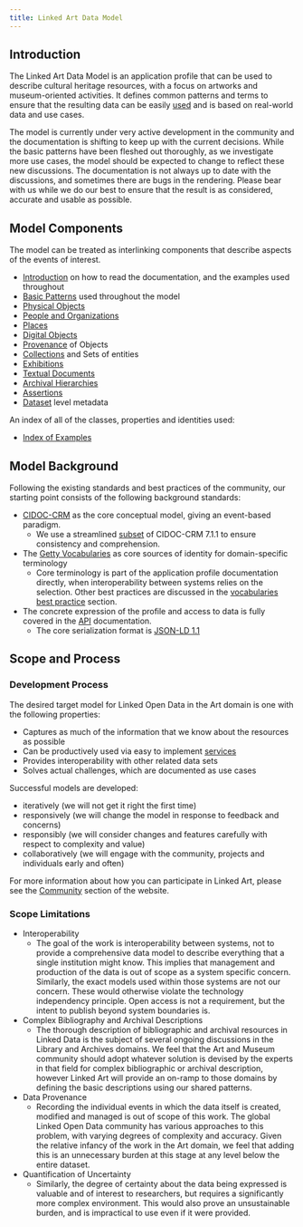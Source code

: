 ```yaml
---
title: Linked Art Data Model
---
```


## Introduction

The Linked Art Data Model is an application profile that can be used to describe cultural heritage resources, with a focus on artworks and museum-oriented activities. It defines common patterns and terms to ensure that the resulting data can be easily [used](/loud/) and is based on real-world data and use cases.

The model is currently under very active development in the community and the documentation is shifting to keep up with the current decisions. While the basic patterns have been fleshed out thoroughly, as we investigate more use cases, the model should be expected to change to reflect these new discussions. The documentation is not always up to date with the discussions, and sometimes there are bugs in the rendering. Please bear with us while we do our best to ensure that the result is as considered, accurate and usable as possible.

## Model Components

The model can be treated as interlinking components that describe aspects of the events of interest. 

* [Introduction](intro/) on how to read the documentation, and the examples used throughout
* [Basic Patterns](base/) used throughout the model
* [Physical Objects](object/) 
* [People and Organizations](actor/)
* [Places](place/)
* [Digital Objects](digital/)
* [Provenance](provenance/) of Objects
* [Collections](collection/) and Sets of entities
* [Exhibitions](exhibition/)
* [Textual Documents](document/)
* [Archival Hierarchies](archives/)
* [Assertions](assertion/)
* [Dataset](dataset/) level metadata

An index of all of the classes, properties and identities used:

* [Index of Examples](example_index)


## Model Background

Following the existing standards and best practices of the community, our starting point consists of the following background standards:

* [CIDOC-CRM](http://www.cidoc-crm.org/) as the core conceptual model, giving an event-based paradigm.
    * We use a streamlined [subset](profile/) of CIDOC-CRM 7.1.1 to ensure consistency and comprehension.
* The [Getty Vocabularies](http://vocab.getty.edu/) as core sources of identity for domain-specific terminology
    * Core terminology is part of the application profile documentation directly, when interoperability between systems relies on the selection. Other best practices are discussed in the [vocabularies best practice](/community/best-practices/vocabularies/) section.
* The concrete expression of the profile and access to data is fully covered in the [API](/api/) documentation.
    * The core serialization format is [JSON-LD 1.1](https://w3.org/TR/json-ld11)


## Scope and Process

### Development Process

The desired target model for Linked Open Data in the Art domain is one with the following properties:

* Captures as much of the information that we know about the resources as possible
* Can be productively used via easy to implement [services](/api/)
* Provides interoperability with other related data sets
* Solves actual challenges, which are documented as use cases

Successful models are developed:

* iteratively (we will not get it right the first time)
* responsively (we will change the model in response to feedback and concerns)
* responsibly (we will consider changes and features carefully with respect to complexity and value)
* collaboratively (we will engage with the community, projects and individuals early and often)

For more information about how you can participate in Linked Art, please see the [Community](/community/) section of the website.

### Scope Limitations

* Interoperability
    * The goal of the work is interoperability between systems, not to provide a comprehensive data model to describe everything that a single institution might know. This implies that management and production of the data is out of scope as a system specific concern. Similarly, the exact models used within those systems are not our concern. These would otherwise violate the technology independency principle. Open access is not a requirement, but the intent to publish beyond system boundaries is.
* Complex Bibliography and Archival Descriptions
    * The thorough description of bibliographic and archival resources in Linked Data is the subject of several ongoing discussions in the Library and Archives domains. We feel that the Art and Museum community should adopt whatever solution is devised by the experts in that field for complex bibliographic or archival description, however Linked Art will provide an on-ramp to those domains by defining the basic descriptions using our shared patterns.
* Data Provenance 
    * Recording the individual events in which the data itself is created, modified and managed is out of scope of this work. The global Linked Open Data community has various approaches to this problem, with varying degrees of complexity and accuracy. Given the relative infancy of the work in the Art domain, we feel that adding this is an unnecessary burden at this stage at any level below the entire dataset. 
* Quantification of Uncertainty
    * Similarly, the degree of certainty about the data being expressed is valuable and of interest to researchers, but requires a significantly more complex environment. This would also prove an unsustainable burden, and is impractical to use even if it were provided.
